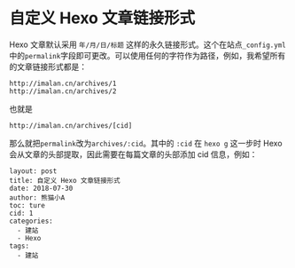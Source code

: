 # 自定义 Hexo 文章链接形式

Hexo 文章默认采用 `年/月/日/标题` 这样的永久链接形式。这个在站点`_config.yml`中的`permalink`字段即可更改。可以使用任何的字符作为路径，例如，我希望所有的文章链接形式都是：

```
http://imalan.cn/archives/1
http://imalan.cn/archives/2
```

也就是

```
http://imalan.cn/archives/[cid]
```

那么就把`permalink`改为`archives/:cid`。其中的 `:cid` 在 `hexo g` 这一步时 Hexo 会从文章的头部提取，因此需要在每篇文章的头部添加 cid 信息，例如：

```
layout: post
title: 自定义 Hexo 文章链接形式 
date: 2018-07-30
author: 熊猫小A
toc: ture
cid: 1
categories: 
  - 建站
  - Hexo
tags:
  - 建站
```